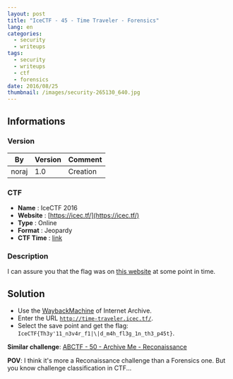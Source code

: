 ```yaml
---
layout: post
title: "IceCTF - 45 - Time Traveler - Forensics"
lang: en
categories:
  - security
  - writeups
tags:
  - security
  - writeups
  - ctf
  - forensics
date: 2016/08/25
thumbnail: /images/security-265130_640.jpg
---
```

## Informations

### Version

| By    | Version | Comment
| ---   | ---     | ---
| noraj | 1.0     | Creation

### CTF

- **Name** : IceCTF 2016
- **Website** : [https://icec.tf/](https://icec.tf/)
- **Type** : Online
- **Format** : Jeopardy
- **CTF Time** : [link](https://ctftime.org/event/319)

### Description

I can assure you that the flag was on [this website][website] at some point in time.

## Solution

+ Use the [WaybackMachine][wm] of Internet Archive.
+ Enter the URL [`http://time-traveler.icec.tf/`][website].
+ Select the save point and get the flag: `IceCTF{Th3y'11_n3v4r_f1|\|d_m4h_fl3g_1n_th3_p45t}`.

**Similar challenge**: [ABCTF - 50 - Archive Me - Reconaissance](http://rawsec.ml/en/ABCTF-50-Archive-Me-Reconaissance/)

**POV**: I think it's more a Reconaissance challenge than a Forensics one. But you know challenge classification in CTF...

[website]:http://time-traveler.icec.tf/
[wm]:https://archive.org/web/
